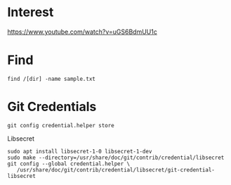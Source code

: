 # Interest

https://www.youtube.com/watch?v=uGS6BdmUU1c

# Find
```
find /[dir] -name sample.txt 
```

# Git Credentials
```
git config credential.helper store
```
Libsecret
```
sudo apt install libsecret-1-0 libsecret-1-dev
sudo make --directory=/usr/share/doc/git/contrib/credential/libsecret
git config --global credential.helper \
   /usr/share/doc/git/contrib/credential/libsecret/git-credential-libsecret
```
